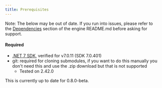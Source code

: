 ```yaml
---
title: Prerequisites
---
```


Note: The below may be out of date. If you run into issues, please refer to the [Dependencies](https://github.com/AscensionGameDev/Intersect-Engine/blob/main/README.md#dependencies) section of the engine README.md before asking for support.

#### Required

- [.NET 7 SDK](https://dotnet.microsoft.com/en-us/download/dotnet/7.0), verified for v7.0.11 (SDK 7.0.401)
- git: required for cloning submodules, if you want to do this manually you don't need this and use the .zip download but that is not supported
  - Tested on 2.42.0

This is currently up to date for 0.8.0-beta.
